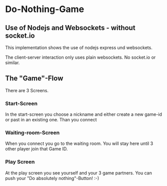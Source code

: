# Do-Nothing-Game

## Use of Nodejs and Websockets - without socket.io

This implementation shows the use of nodejs express und websockets.

The client-server interaction only uses plain websockets. No socket.io or similar.

## The "Game"-Flow

There are 3 Screens.

### Start-Screen
In the start-screen you choose a nickname and either create a new game-id or past in an existing one.
Than you connect

### Waiting-room-Screen
When you connect you go to the waiting room. You will stay here until 3 other player join that Game ID.

### Play Screen
At the play screen you see yourself and your 3 game partners.
You can push your "Do absolutely nothing"-Button! :-)
